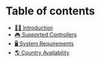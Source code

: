 # Table of contents

* [🧑‍✈️ Introduction](README.md)
* [🎮 Supported Controllers](supported-controllers.md)
* [🖥️ System Requirements](system-requirements.md)
* [🌎 Country Availability](country-availability.md)
